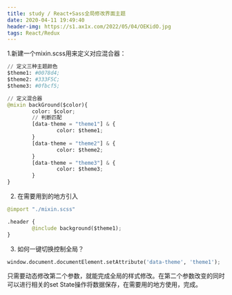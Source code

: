 ```yaml
---
title: study / React+Sass全局修改界面主题
date: 2020-04-11 19:49:40
header-img: https://s1.ax1x.com/2022/05/04/OEKidO.jpg
tags: React/Redux
---
```



1.新建一个mixin.scss用来定义对应混合器：
``` python
// 定义三种主题颜色
$theme1: #0078d4;
$theme2: #333F5C;
$theme3: #0fbcf5;

// 定义混合器
@mixin backGround($color){
        color: $color;
        // 判断匹配
        [data-theme = "theme1"] & {
                color: $theme1;
        }
        [data-theme = "theme2"] & {
                color: $theme2;
        }
        [data-theme = "theme3"] & {
                color: $theme3;
        }
}
```

2. 在需要用到的地方引入
``` python
@import "./mixin.scss"

.header {
        @include background($theme1);
}
```

3. 如何一键切换控制全局？
``` python
window.document.documentElement.setAttribute('data-theme', 'theme1');
```
只需要动态修改第二个参数，就能完成全局的样式修改。在第二个参数改变的同时可以进行相关的set State操作将数据保存，在需要用的地方使用，完成。
